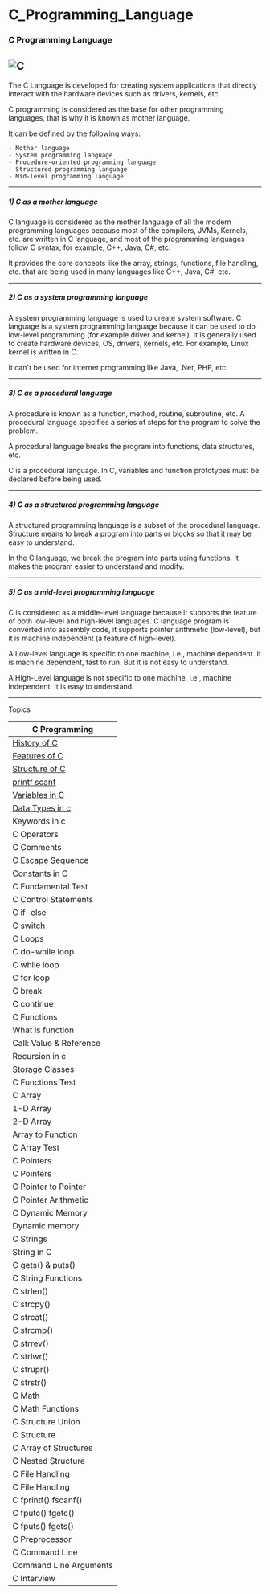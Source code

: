 # C_Programming_Language


### C Programming Language

![C](https://png.icons8.com/color/1600/c-programming)
--------

The C Language is developed for creating system applications that directly interact with the hardware devices such as drivers, kernels, etc.

C programming is considered as the base for other programming languages, that is why it is known as mother language.

It can be defined by the following ways:

    - Mother language
    - System programming language
    - Procedure-oriented programming language
    - Structured programming language
    - Mid-level programming language

------

##### 1) C as a mother language

C language is considered as the mother language of all the modern programming languages because most of the compilers, JVMs, Kernels, etc. are written in C language, and most of the programming languages follow C syntax, for example, C++, Java, C#, etc.

It provides the core concepts like the array, strings, functions, file handling, etc. that are being used in many languages like C++, Java, C#, etc.

-------

##### 2) C as a system programming language

A system programming language is used to create system software. C language is a system programming language because it can be used to do low-level programming (for example driver and kernel). It is generally used to create hardware devices, OS, drivers, kernels, etc. For example, Linux kernel is written in C.

It can't be used for internet programming like Java, .Net, PHP, etc.

----------

##### 3) C as a procedural language

A procedure is known as a function, method, routine, subroutine, etc. A procedural language specifies a series of steps for the program to solve the problem.

A procedural language breaks the program into functions, data structures, etc.

C is a procedural language. In C, variables and function prototypes must be declared before being used.

--------------

##### 4) C as a structured programming language

A structured programming language is a subset of the procedural language. Structure means to break a program into parts or blocks so that it may be easy to understand.

In the C language, we break the program into parts using functions. It makes the program easier to understand and modify.

-------------

##### 5) C as a mid-level programming language

C is considered as a middle-level language because it supports the feature of both low-level and high-level languages. C language program is converted into assembly code, it supports pointer arithmetic (low-level), but it is machine independent (a feature of high-level).

A Low-level language is specific to one machine, i.e., machine dependent. It is machine dependent, fast to run. But it is not easy to understand.

A High-Level language is not specific to one machine, i.e., machine independent. It is easy to understand.

-----------

Topics


| C Programming|
|----------|
|[History of C](https://github.com/connectaman/C_Programming_Language/blob/master/HistoryOfC.md)|
|[Features of C](https://github.com/connectaman/C_Programming_Language/blob/master/FeaturesOfC.md)|
|[Structure of C](https://github.com/connectaman/C_Programming_Language/blob/master/StructureOfC.md)|
|[printf scanf](https://github.com/connectaman/C_Programming_Language/tree/master/printf%26scanf)|
|[Variables in C](https://github.com/connectaman/C_Programming_Language/blob/master/VariableInC/Variable.md)|
|[Data Types in c](https://github.com/connectaman/C_Programming_Language/tree/master/DataType)|
|Keywords in c|
|C Operators|
|C Comments|
|C Escape Sequence|
|Constants in C|
|C Fundamental Test|
|C Control Statements|
|C if-else|
|C switch|
|C Loops|
|C do-while loop|
|C while loop|
|C for loop|
|C break|
|C continue|
|C Functions|
|What is function|
|Call: Value & Reference|
|Recursion in c|
|Storage Classes|
|C Functions Test|
|C Array|
|1-D Array|
|2-D Array|
|Array to Function|
|C Array Test|
|C Pointers|
|C Pointers|
|C Pointer to Pointer|
|C Pointer Arithmetic||
|C Dynamic Memory|
|Dynamic memory|
|C Strings|
|String in C|
|C gets() & puts()|
|C String Functions|
|C strlen()|
|C strcpy()|
|C strcat()|
|C strcmp()|
|C strrev()|
|C strlwr()|
|C strupr()|
|C strstr()|
|C Math|
|C Math Functions|
|C Structure Union|
|C Structure|
|C Array of Structures|
|C Nested Structure|
|C File Handling|
|C File Handling|
|C fprintf() fscanf()|
|C fputc() fgetc()|
|C fputs() fgets()|
|C Preprocessor|
|C Command Line|
|Command Line Arguments|
|C Interview|

